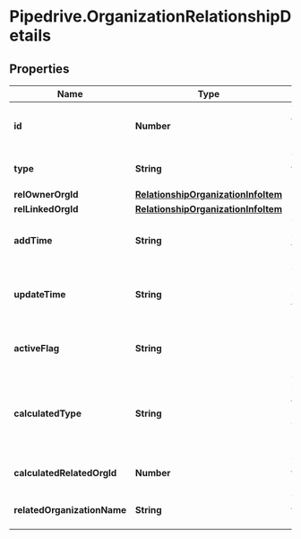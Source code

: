 # Pipedrive.OrganizationRelationshipDetails

## Properties

Name | Type | Description | Notes
------------ | ------------- | ------------- | -------------
**id** | **Number** | The ID of the Organization Relationship | [optional] 
**type** | **String** | The type of the Relationship | [optional] 
**relOwnerOrgId** | [**RelationshipOrganizationInfoItem**](RelationshipOrganizationInfoItem.md) |  | [optional] 
**relLinkedOrgId** | [**RelationshipOrganizationInfoItem**](RelationshipOrganizationInfoItem.md) |  | [optional] 
**addTime** | **String** | The creation date and time of the Relationship | [optional] 
**updateTime** | **String** | The last updated date and time of the Relationship | [optional] 
**activeFlag** | **String** | If the Relationship is active or not | [optional] 
**calculatedType** | **String** | The calculated type of the Relationship with the linked Organization | [optional] 
**calculatedRelatedOrgId** | **Number** | The ID of the linked Organization | [optional] 
**relatedOrganizationName** | **String** | The name of the linked Organization | [optional] 


